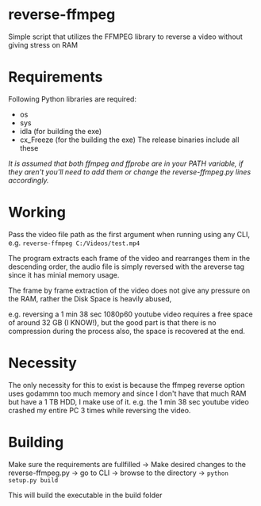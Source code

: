 # reverse-ffmpeg
Simple script that utilizes the FFMPEG library to reverse a video without giving stress on RAM



# Requirements

Following Python libraries are required:
  * os
  * sys
  * idla (for building the exe)
  * cx_Freeze (for the building the exe)
The release binaries include all these

*It is assumed that both ffmpeg and ffprobe are in your PATH variable, if they aren't you'll need to add them or change the reverse-ffmpeg.py lines accordingly.*

# Working

Pass the video file path as the first argument when running using any CLI, e.g. `reverse-ffmpeg C:/Videos/test.mp4`

The program extracts each frame of the video and rearranges them in the descending order, the audio file is simply reversed with the areverse tag since it has minial memory usage.

The frame by frame extraction of the video does not give any pressure on the RAM, rather the Disk Space is heavily abused, 

e.g. reversing a 1 min 38 sec 1080p60 youtube video requires a free space of around 32 GB (I KNOW!), but the good part is that there is no compression during the process also, the space is recovered at the end.

# Necessity

The only necessity for this to exist is because the ffmpeg reverse option uses godammn too much memory and since I don't have that much RAM but have a 1 TB HDD, I make use of it. 
e.g. the 1 min 38 sec youtube video crashed my entire PC 3 times while reversing the video.

# Building

Make sure the requirements are fullfilled -> Make desired changes to the reverse-ffmpeg.py -> go to CLI -> browse to the directory -> `python setup.py build` 

This will build the executable in the build folder
